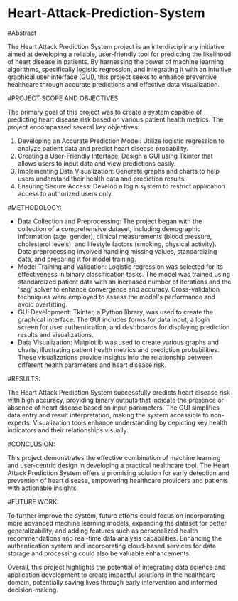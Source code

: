 # Heart-Attack-Prediction-System

#Abstract

The Heart Attack Prediction System project is an interdisciplinary initiative aimed at developing a reliable, user-friendly tool for predicting the likelihood of heart disease in patients. By harnessing the power of machine learning algorithms, specifically logistic regression, and integrating it with an intuitive graphical user interface (GUI), this project seeks to enhance preventive healthcare through accurate predictions and effective data visualization.

#PROJECT SCOPE AND OBJECTIVES:

The primary goal of this project was to create a system capable of predicting heart disease risk based on various patient health metrics. The project encompassed several key objectives:
1.	Developing an Accurate Prediction Model: Utilize logistic regression to analyze patient data and predict heart disease probability.
2.	Creating a User-Friendly Interface: Design a GUI using Tkinter that allows users to input data and view predictions easily.
3.	Implementing Data Visualization: Generate graphs and charts to help users understand their health data and prediction results.
4.	Ensuring Secure Access: Develop a login system to restrict application access to authorized users only.

#METHODOLOGY:

- Data Collection and Preprocessing: The project began with the collection of a comprehensive dataset, including demographic information (age, gender), clinical measurements (blood pressure, cholesterol levels), and lifestyle factors (smoking, physical activity). Data preprocessing involved handling missing values, standardizing data, and preparing it for model training.
- Model Training and Validation: Logistic regression was selected for its effectiveness in binary classification tasks. The model was trained using standardized patient data with an increased number of iterations and the 'sag' solver to enhance convergence and accuracy. Cross-validation techniques were employed to assess the model's performance and avoid overfitting.
- GUI Development: Tkinter, a Python library, was used to create the graphical interface. The GUI includes forms for data input, a login screen for user authentication, and dashboards for displaying prediction results and visualizations.
- Data Visualization: Matplotlib was used to create various graphs and charts, illustrating patient health metrics and prediction probabilities. These visualizations provide insights into the relationship between different health parameters and heart disease risk.

#RESULTS:

The Heart Attack Prediction System successfully predicts heart disease risk with high accuracy, providing binary outputs that indicate the presence or absence of heart disease based on input parameters. The GUI simplifies data entry and result interpretation, making the system accessible to non-experts. Visualization tools enhance understanding by depicting key health indicators and their relationships visually.

#CONCLUSION:

This project demonstrates the effective combination of machine learning and user-centric design in developing a practical healthcare tool. The Heart Attack Prediction System offers a promising solution for early detection and prevention of heart disease, empowering healthcare providers and patients with actionable insights.

#FUTURE WORK:

To further improve the system, future efforts could focus on incorporating more advanced machine learning models, expanding the dataset for better generalizability, and adding features such as personalized health recommendations and real-time data analysis capabilities. Enhancing the authentication system and incorporating cloud-based services for data storage and processing could also be valuable enhancements.

Overall, this project highlights the potential of integrating data science and application development to create impactful solutions in the healthcare domain, potentially saving lives through early intervention and informed decision-making.

